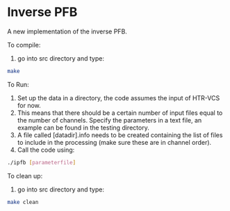 # Inverse PFB

A new implementation of the inverse PFB.

To compile:
1. go into src directory and type:
```bash
make
```

To Run:
1. Set up the data in a directory, the code assumes the input of HTR-VCS for now.
2. This means that there should be a certain number of input files equal to the number of channels. Specify the parameters in a text file, an example can be found in the testing directory.
3. A file called [datadir].info needs to be created containing the list of files to include in the processing (make sure these are in channel order).
4. Call the code using:
```bash
./ipfb [parameterfile]
```

To clean up:
1. go into src directory and type:
```bash
make clean
```
